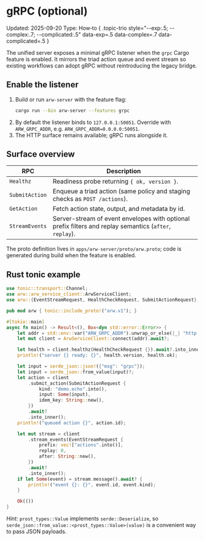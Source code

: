 # gRPC (optional)
Updated: 2025-09-20
Type: How‑to
{ .topic-trio style="--exp:.5; --complex:.7; --complicated:.5" data-exp=.5 data-complex=.7 data-complicated=.5 }

The unified server exposes a minimal gRPC listener when the `grpc` Cargo feature is enabled. It mirrors the triad action queue and event stream so existing workflows can adopt gRPC without reintroducing the legacy bridge.

## Enable the listener

1. Build or run `arw-server` with the feature flag:
   ```bash
   cargo run --bin arw-server --features grpc
   ```
2. By default the listener binds to `127.0.0.1:50051`. Override with `ARW_GRPC_ADDR`, e.g. `ARW_GRPC_ADDR=0.0.0.0:50051`.
3. The HTTP surface remains available; gRPC runs alongside it.

## Surface overview

| RPC | Description |
| --- | --- |
| `Healthz` | Readiness probe returning `{ ok, version }`. |
| `SubmitAction` | Enqueue a triad action (same policy and staging checks as `POST /actions`). |
| `GetAction` | Fetch action state, output, and metadata by id. |
| `StreamEvents` | Server-stream of event envelopes with optional prefix filters and replay semantics (`after`, `replay`). |

The proto definition lives in `apps/arw-server/proto/arw.proto`; code is generated during build when the feature is enabled.

## Rust tonic example

```rust
use tonic::transport::Channel;
use arw::arw_service_client::ArwServiceClient;
use arw::{EventStreamRequest, HealthCheckRequest, SubmitActionRequest};

pub mod arw { tonic::include_proto!("arw.v1"); }

#[tokio::main]
async fn main() -> Result<(), Box<dyn std::error::Error>> {
    let addr = std::env::var("ARW_GRPC_ADDR").unwrap_or_else(|_| "http://127.0.0.1:50051".into());
    let mut client = ArwServiceClient::connect(addr).await?;

    let health = client.healthz(HealthCheckRequest {}).await?.into_inner();
    println!("server {} ready: {}", health.version, health.ok);

    let input = serde_json::json!({"msg": "grpc"});
    let input = serde_json::from_value(input)?;
    let action = client
        .submit_action(SubmitActionRequest {
            kind: "demo.echo".into(),
            input: Some(input),
            idem_key: String::new(),
        })
        .await?
        .into_inner();
    println!("queued action {}", action.id);

    let mut stream = client
        .stream_events(EventStreamRequest {
            prefix: vec!["actions".into()],
            replay: 0,
            after: String::new(),
        })
        .await?
        .into_inner();
    if let Some(event) = stream.message().await? {
        println!("event {}: {}", event.id, event.kind);
    }

    Ok(())
}
```

*Hint:* `prost_types::Value` implements `serde::Deserialize`, so `serde_json::from_value::<prost_types::Value>(value)` is a convenient way to pass JSON payloads.
